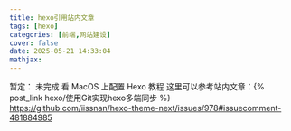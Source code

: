 ```yaml
---
title: hexo引用站内文章
tags: [hexo]
categories: [前端,网站建设]
cover: false
date: 2025-05-21 14:33:04
mathjax:
---
```

暂定： 未完成
看 MacOS 上配置 Hexo 教程
这里可以参考站内文章：{% post_link hexo/使用Git实现hexo多端同步 %}
https://github.com/iissnan/hexo-theme-next/issues/978#issuecomment-481884985